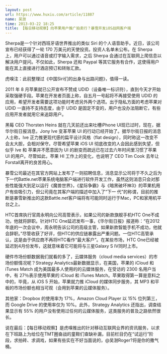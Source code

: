 ```yaml
---
layout: post
url: https://www.huxiu.com/article/11887
name: 吴澍
time: 2013-03-22 18:25
title: 【每日移动观察】向苹果用户推广拍卖行？暴雪开发iOS战网客户端
---
```

Sherpa是一个针对西班牙语世界推出的类似 Siri 的个人语音助手。近日，该公司宣布已经获得了一轮 170 万美元的天使投资。投资人名单未公布。在 Sherpa 上，用户可以通过语音或打字输入需求，之后 Sherpa 会通过在互联网上爬信息以解决用户提问。不仅如此，Sherpa 还和 Paypal 等其它服务有合作，这使得用户能在其上直接进行酒店预订和转账汇款。

虎嗅注：此前整理过《中国Siri们的出身与出路问题》，值得一读。

2011 年 8 月苹果就已公开宣布不赞成 UDID（设备唯一标识符），直到今天才开始采取强硬手段。苹果在开发者页面上称，自五月一号起将不再接受使用 UDID 的应用，希望开发者需要这项功能时考虑另外两个选项。出于隐私方面的考虑苹果对 UDID 一直持不支持态度，由于 UDID 是固定不变的，用户也没办法阻断它，有些应用开发者就用它来追踪用户。

黑莓 CEO Thorsten Heins 就在几天前还出来吐槽iPhone UI现已过时，现在，据华尔街日报消息，Jony Ive 变革苹果 UI 的行动已经开始了。据华尔街日报的消息人士称，Ive 正力推更现代感的扁平设计风格（flat design），同时称这一改变不会太大胆，会相对保守。尽管希望苹果 iOS UI 彻底改变的人会因此感到失望，但似乎 Ive 和 苹果并不愿意因为 UI 的剧变而疏远已在过去六年时间里习惯了苹果 UI 的用户。尽管如此，苹果 HI 工作上的变化，也说明了 CEO Tim Cook 去年让Forstall离开的良苦用心。

暴雪公司最近在其官方网站上发布了一则招聘信息，消息显示公司将于不久之后为下一代Battle.net苹果系统电脑客户端进行软件开发工作，虽然这则消息只会对那些性能强大到足以运行《魔兽世界》，《星际争霸》与《暗黑破坏神3》的苹果机用户有些吸引力，但公司竟在其客户端的描述中加入了“下一 代”的称谓，目前的推断是暴雪新推出的这款Battle.net客户端将有可能同时运行于Mac，PC和家用机平台之上。

HTC首席执行官周永明向公司高管表示，如果公司的新款旗舰手机HTC One不成功，他就将辞职。针对HTC One延迟发布一事，《华尔街日报》报道称：“在2012年底的一次会议中，周永明告诉公司的高级主管，如果新款智能手机不成功，他就会辞职。”尽管收获了好评，但HTC的供应链暴露出严重问题。一位HTC高管承认，这是由于供应商不再将HTC看作“最大客户”。在某些市场，HTC One已经被延迟到4月份发布，这就意味着它可能将与三星Galaxy S IV同时上市。

硬件市场份额数据我们就看的多了，云媒体服务（cloud media services）的市场份额情况呢？Strategy Analytics最新数据显示，在美国，苹果的 iCloud 和 iTunes Match 成为美国最多人使用的的云媒体服务，在受访的 2300 名用户当中，有 27％表示使用苹果的 iCloud 和 iTunes Match。苹果取得第一算是意料之中的，毕竟，从 iOS 5 开始，苹果就力推 iCloud 的媒体同步服务，其 MP3 和平板的市场份额也相当可观（会用到苹果的云媒体服务）。

其他家：Dropbox 的使用率为 17%，Amazon Cloud Player 以 15% 位列第三，而 Google Drive 的使用率仅为 10%。此外，Strategy Analytics 还指出，调查结果显示有 55% 的用户没有使用过任何的云媒体服务，这类服务的普及之路依然很长。

说在最后：【每日移动观察】是虎嗅推出的针对移动互联网业界的资讯服务，以求在下班路上为给位在TMT圈奋战的童鞋们查缺补漏，目前栏目仍在“试运行”阶段，求拍砖、求调戏，如果有些实在不好当面说的，@吴澍Roger?将是你的撒气桶。

